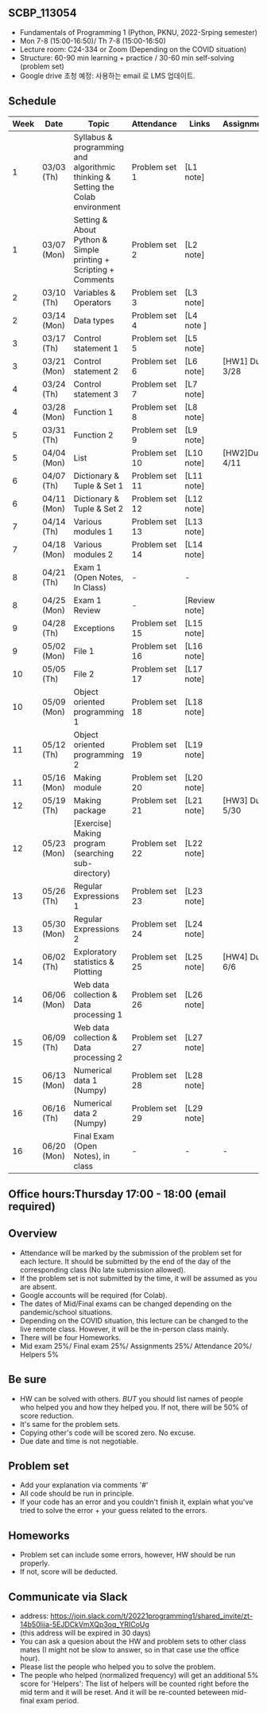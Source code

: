 ## SCBP_113054
  * Fundamentals of Programming 1 (Python, PKNU, 2022-Srping semester) 
  * Mon 7-8 (15:00-16:50)/ Th 7-8 (15:00-16:50)
  * Lecture room: C24-334 or Zoom (Depending on the COVID situation) 
  * Structure: 60-90 min learning + practice / 30-60 min self-solving (problem set)
  * Google drive 초청 예정: 사용하는 email 로 LMS 업데이트. 

## Schedule 
| Week | Date      | Topic                                                         | Attendance | Links | Assignments |
|------|-----------|---------------------------------------------------------------|---------|-------|-------------|
|    1 |     03/03 (Th) | Syllabus & programming and algorithmic thinking & Setting the Colab environment |  Problem set 1   | [L1 note]       |             |
|    1 |     03/07 (Mon) | Setting & About Python & Simple printing + Scripting + Comments | Problem set 2  | [L2 note]      |             |
|    2 |     03/10 (Th) | Variables & Operators | Problem set 3 | [L3 note]  |             |
|    2 |     03/14 (Mon)| Data types | Problem set 4  | [L4 note ]    |             |
|    3 |     03/17 (Th) | Control statement 1 |   Problem set 5      | [L5 note]      |             |
|    3 |     03/21 (Mon) | Control statement 2 | Problem set 6  | [L6 note]   | [HW1] Due 3/28             |
|    4 |     03/24 (Th) |  Control statement 3    | Problem set 7  | [L7 note]     |             |
|    4 |     03/28 (Mon) |  Function 1 | Problem set 8  | [L8 note]     |             |
|    5 |     03/31 (Th) |  Function 2 | Problem set 9  | [L9 note] |             |
|    5 |     04/04 (Mon) |  List| Problem set 10  | [L10 note]  | [HW2]Due 4/11    |
|    6 |     04/07 (Th) | Dictionary & Tuple & Set 1 | Problem set 11| [L11 note]    |             |
|    6 |     04/11 (Mon) | Dictionary & Tuple & Set 2 | Problem set 12 | [L12 note]  |             |
|    7 |     04/14 (Th) |  Various modules 1 | Problem set 13 | [L13 note]  |             |
|    7 |     04/18 (Mon) | Various modules 2  |Problem set 14| [L14 note]|            |
|    8 |     04/21 (Th) | Exam 1 (Open Notes, In Class)                                 |       -  |   -      |             |
|    8 |     04/25 (Mon) | Exam 1 Review |   -      | [Review note] |             |
|    9 |     04/28 (Th) | Exceptions | Problem set 15 | [L15 note]    |             |
|    9 |     05/02 (Mon) | File 1 | Problem set 16| [L16 note]      |             |
|   10 |     05/05 (Th) | File 2 | Problem set 17| [L17 note]    |             |
|   10 |     05/09 (Mon) | Object oriented programming 1 | Problem set 18| [L18 note]      |             |
|   11 |     05/12 (Th) | Object oriented programming 2 |Problem set 19|[L19 note] |             |
|   11 |     05/16 (Mon) | Making module |Problem set 20| [L20 note]      | |
|   12 |     05/19 (Th) | Making package |Problem set 21| [L21 note]     | [HW3] Due  5/30 |
|   12 |     05/23 (Mon) | [Exercise] Making program (searching sub-directory) | Problem set 22| [L22 note]     |             |
|   13 |     05/26 (Th) | Regular Expressions 1 |Problem set 23| [L23 note]    |             |
|   13 |     05/30 (Mon) | Regular Expressions 2 |Problem set 24| [L24 note]   |             |
|   14 |     06/02 (Th) | Exploratory statistics & Plotting |Problem set 25| [L25 note]    |   [HW4] Due 6/6          |
|   14 |     06/06 (Mon) | Web data collection & Data processing 1| Problem set 26| [L26 note]  |             |
|   15 |     06/09 (Th) | Web data collection & Data processing 2 |Problem set 27| [L27 note]      |             |
|   15 |     06/13 (Mon) | Numerical data 1 (Numpy) | Problem set 28  |  [L28 note]        |             |
|   16  | 06/16 (Th) | Numerical data 2 (Numpy) |Problem set 29| [L29 note] |             |
|   16  | 06/20 (Mon) | Final Exam (Open Notes), in class |  -      | - |    -         |

## Office hours:Thursday 17:00 - 18:00 (email required) 

## Overview 
* Attendance will be marked by the submission of the problem set for each lecture. It should be submitted by the end of the day of the corresponding class (No late submission allowed). 
* If the problem set is not submitted by the time, it will be assumed as you are absent.
* Google accounts will be required (for Colab). 
* The dates of Mid/Final exams can be changed depending on the pandemic/school situations. 
* Depending on the COVID situation, this lecture can be changed to the live remote class. However, it will be the in-person class mainly. 
* There will be four Homeworks. 
* Mid exam 25%/ Final exam 25%/ Assignments 25%/ Attendance 20%/ Helpers 5%

## Be sure 
* HW can be solved with others. *BUT* you should list names of people who helped you and how they helped you. If not, there will be 50% of score reduction. 
* It's same for the problem sets. 
* Copying other's code will be scored zero. No excuse. 
* Due date and time is not negotiable. 

## Problem set
* Add your explanation via comments '#' 
* All code should be run in principle. 
* If your code has an error and you couldn't finish it, explain what you've tried to solve the error + your guess related to the errors. 

## Homeworks 
* Problem set can include some errors, however, HW should be run properly. 
* If not, score will be deducted. 

## Communicate via Slack 
* address: https://join.slack.com/t/20221programming1/shared_invite/zt-14b50liia-5EJDCkVmXQp3oq_YRICoUg
* (this address will be expired in 30 days) 
* You can ask a quesion about the HW and problem sets to other class mates (I might not be slow to answer, so in that case use the office hour). 
* Please list the people who helped you to solve the problem. 
* The people who helped (normalized frequency) will get an additional 5% score for 'Helpers': The list of helpers will be counted right before the mid term and it will be reset. And it will be re-counted beteween mid-final exam period. 

